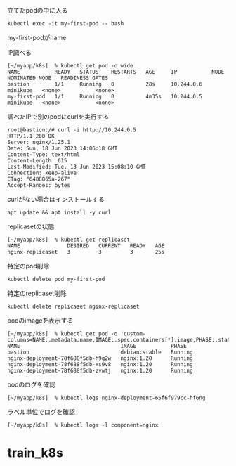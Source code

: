 
立てたpodの中に入る
```
kubectl exec -it my-first-pod -- bash
```
my-first-podがname


IP調べる
```
[~/myapp/k8s]  % kubectl get pod -o wide
NAME           READY   STATUS    RESTARTS   AGE     IP           NODE       NOMINATED NODE   READINESS GATES
bastion        1/1     Running   0          28s     10.244.0.6   minikube   <none>           <none>
my-first-pod   1/1     Running   0          4m35s   10.244.0.5   minikube   <none>           <none>
```

調べたIPで別のpodにcurlを実行する
```
root@bastion:/# curl -i http://10.244.0.5
HTTP/1.1 200 OK
Server: nginx/1.25.1
Date: Sun, 18 Jun 2023 14:06:18 GMT
Content-Type: text/html
Content-Length: 615
Last-Modified: Tue, 13 Jun 2023 15:08:10 GMT
Connection: keep-alive
ETag: "6488865a-267"
Accept-Ranges: bytes
```
curlがない場合はインストールする
```
apt update && apt install -y curl
```

replicasetの状態
```
[~/myapp/k8s]  % kubectl get replicaset
NAME               DESIRED   CURRENT   READY   AGE
nginx-replicaset   3         3         3       25s
```


特定のpod削除
```
kubectl delete pod my-first-pod
```

特定のreplicaset削除
```
kubectl delete replicaset nginx-replicaset
```

podのimageを表示する
```
[~/myapp/k8s]  % kubectl get pod -o 'custom-columns=NAME:.metadata.name,IMAGE:.spec.containers[*].image,PHASE:.status.phase'
NAME                                IMAGE           PHASE
bastion                             debian:stable   Running
nginx-deployment-78f688f5db-h9g2w   nginx:1.20      Running
nginx-deployment-78f688f5db-xs9v8   nginx:1.20      Running
nginx-deployment-78f688f5db-zvwtj   nginx:1.20      Running
```

podのログを確認
```
[~/myapp/k8s]  % kubectl logs nginx-deployment-65f6f979cc-hf6ng
```

ラベル単位でログを確認
```
[~/myapp/k8s]  % kubectl logs -l component=nginx
```




# train_k8s
